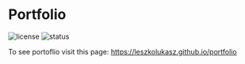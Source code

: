 # Portfolio
![license](https://img.shields.io/badge/license-MIT-green)
![status](https://img.shields.io/badge/status-finished-green)

To see portoflio visit this page: https://leszkolukasz.github.io/portfolio
